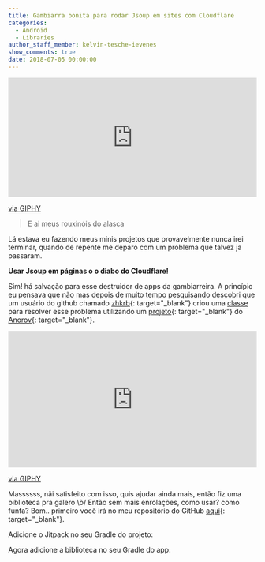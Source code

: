 ```yaml
---
title: Gambiarra bonita para rodar Jsoup em sites com Cloudflare
categories:
  - Android
  - Libraries
author_staff_member: kelvin-tesche-ievenes
show_comments: true
date: 2018-07-05 00:00:00
---
```


<div style="width:100%;height:0;padding-bottom:48%;position:relative;"><iframe src="https://giphy.com/embed/V6R9thgW7fimI" style="position:absolute" class="giphy-embed" allowfullscreen="" width="100%" height="100%" frameborder="0"></iframe></div>

[via GIPHY](https://giphy.com/gifs/creepy-beard-zach-galifianakis-V6R9thgW7fimI)

> E ai meus rouxinóis do alasca

Lá estava eu fazendo meus minis projetos que provavelmente nunca irei terminar, quando de repente me deparo com um problema que talvez ja passaram.

**Usar Jsoup em páginas o o diabo do Cloudflare!**

Sim! há salvação para esse destruidor de apps da gambiarreira. A princípio eu pensava que não mas depois de muito tempo pesquisando descobri que um usuário do github chamado [zhkrb](https://github.com/zhkrb){: target="_blank"} criou uma [classe](https://github.com/zhkrb/cloudflare-scrape-Android) para resolver esse problema utilizando um [projeto](https://github.com/Anorov/cloudflare-scrape){: target="_blank"} do [Anorov](https://github.com/Anorov){: target="_blank"}.

<div style="width:100%;height:0;padding-bottom:55%;position:relative;"><iframe src="https://giphy.com/embed/l0HlFZ3c4NENSLQRi" style="position:absolute" class="giphy-embed" allowfullscreen="" width="100%" height="100%" frameborder="0"></iframe></div>

[via GIPHY](https://giphy.com/gifs/snl-saturday-night-live-snl-2016-l0HlFZ3c4NENSLQRi)

Massssss, nãi satisfeito com isso, quis ajudar ainda mais, então fiz uma biblioteca pra galero \\õ/ Então sem mais enrolações, como usar? como funfa? Bom.. primeiro você irá no meu repositório do GitHub [aqui](https://github.com/Kelvao/CloudflareScrape){: target="_blank"}.

Adicione o Jitpack no seu Gradle do projeto:

<script src="https://gist.github.com/Kelvao/cb797f53e4069e369a6a54cbbda75108.js"></script>

Agora adicione a biblioteca no seu Gradle do app:

<script src="https://gist.github.com/Kelvao/1261b490a30fae753a26be1371facecd.js"></script>